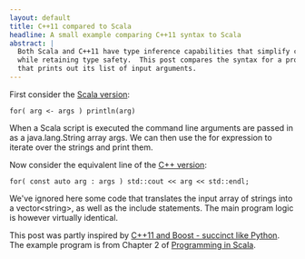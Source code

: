 ```yaml
---
layout: default
title: C++11 compared to Scala 
headline: A small example comparing C++11 syntax to Scala
abstract: | 
  Both Scala and C++11 have type inference capabilities that simplify code 
  while retaining type safety.  This post compares the syntax for a program
  that prints out its list of input arguments.
---
```


First consider the [Scala version](https://gist.github.com/mattmcd/5227882):

    for( arg <- args ) println(arg)

When a Scala script is executed the command line arguments are passed in 
as a java.lang.String array args.  We can then use the for expression
to iterate over the strings and print them. 

Now consider the equivalent line of the [C++ version](https://gist.github.com/mattmcd/5227865):

    for( const auto arg : args ) std::cout << arg << std::endl;

We've ignored here some code that translates the input array of strings into a vector&lt;string&gt;,
as well as the include statements.  The main program logic is however virtually identical.

This post was partly inspired by [C++11 and Boost - succinct like Python](bit.ly/Tuhdiq).  
The example program is from Chapter 2 of 
[Programming in Scala](http://www.amazon.co.uk/Programming-Scala-2nd-Martin-Odersky/dp/0981531644).

